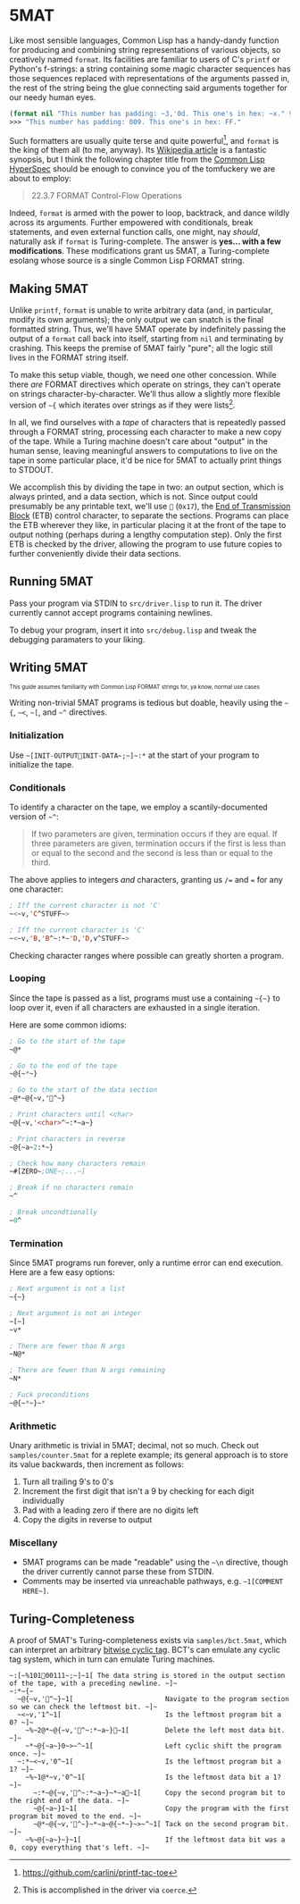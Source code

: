 # 5MAT

Like most sensible languages, Common Lisp has a handy-dandy function for producing and combining string representations of various objects, so creatively named `format`. Its facilities are familiar to users of C's `printf` or Python's f-strings: a string containing some magic character sequences has those sequences replaced with representations of the arguments passed in, the rest of the string being the glue connecting said arguments together for our needy human eyes.

```lisp
(format nil "This number has padding: ~3,'0d. This one's in hex: ~x." 9 255)
>>> "This number has padding: 009. This one's in hex: FF."
```

Such formatters are usually quite terse and quite powerful[^1], and `format` is the king of them all (to me, anyway). Its [Wikipedia article](https://en.wikipedia.org/wiki/Format_(Common_Lisp)?useskin=vector) is a fantastic synopsis, but I think the following chapter title from the [Common Lisp HyperSpec](https://www.lispworks.com/documentation/HyperSpec/Body/22_c.htm) should be enough to convince you of the tomfuckery we are about to employ:

> 22.3.7 FORMAT Control-Flow Operations

Indeed, `format` is armed with the power to loop, backtrack, and dance wildly across its arguments. Further empowered with conditionals, break statements, and even external function calls, one might, nay *should*, naturally ask if `format` is Turing-complete. The answer is **yes... with a few modifications**. These modifications grant us 5MAT, a Turing-complete esolang whose source is a single Common Lisp FORMAT string.

[^1]: https://github.com/carlini/printf-tac-toe

## Making 5MAT

Unlike `printf`, `format` is unable to write arbitrary data (and, in particular, modify its own arguments); the only output we can snatch is the final formatted string. Thus, we'll have 5MAT operate by indefinitely passing the output of a `format` call back into itself, starting from `nil` and terminating by crashing. This keeps the premise of 5MAT fairly "pure"; all the logic still lives in the FORMAT string itself.

To make this setup viable, though, we need one other concession. While there *are* FORMAT directives which operate on strings, they can't operate on strings character-by-character. We'll thus allow a slightly more flexible version of `~{` which iterates over strings as if they were lists[^2].

In all, we find ourselves with a *tape* of characters that is repeatedly passed through a FORMAT string, processing each character to make a new copy of the tape. While a Turing machine doesn't care about "output" in the human sense, leaving meaningful answers to computations to live on the tape in some particular place, it'd be nice for 5MAT to actually print things to STDOUT.

We accomplish this by dividing the tape in two: an output section, which is always printed, and a data section, which is not. Since output could presumably be any printable text, we'll use `` (`0x17`), the [End of Transmission Block](https://en.m.wikipedia.org/wiki/End-of-Transmission-Block_character?useskin=vector) (ETB) control character, to separate the sections. Programs can place the ETB wherever they like, in particular placing it at the front of the tape to output nothing (perhaps during a lengthy computation step). Only the first ETB is checked by the driver, allowing the program to use future copies to further conveniently divide their data sections.

[^2]: This is accomplished in the driver via `coerce`.

## Running 5MAT

Pass your program via STDIN to `src/driver.lisp` to run it. The driver currently cannot accept programs containing newlines.

To debug your program, insert it into `src/debug.lisp` and tweak the debugging paramaters to your liking.

## Writing 5MAT

<sup><sub>This guide assumes familiarity with Common Lisp FORMAT strings for, ya know, normal use cases</sub></sup>

Writing non-trivial 5MAT programs is tedious but doable, heavily using the `~{`, `~<`, `~[`, and `~^` directives.

### Initialization

Use `~[INIT-OUTPUTINIT-DATA~;~]~:*` at the start of your program to initialize the tape.

### Conditionals

To identify a character on the tape, we employ a scantily-documented version of `~^`:
> If two parameters are given, termination occurs if they are equal. If three parameters are given, termination occurs if the first is less than or equal to the second and the second is less than or equal to the third.

The above applies to integers *and* characters, granting us `/=` and `=` for any one character:
```lisp
; Iff the current character is not 'C'
~<~v,'C^STUFF~>

; Iff the current character is 'C'
~<~v,'B,'B^~:*~'D,'D,v^STUFF~>
```

Checking character ranges where possible can greatly shorten a program.

### Looping

Since the tape is passed as a list, programs must use a containing `~{~}` to loop over it, even if all characters are exhausted in a single iteration.

Here are some common idioms:
```lisp
; Go to the start of the tape
~@*

; Go to the end of the tape
~@{~*~}

; Go to the start of the data section
~@*~@{~v,'^~}

; Print characters until <char>
~@{~v,'<char>^~:*~a~}

; Print characters in reverse
~@{~a~2:*~}

; Check how many characters remain
~#[ZERO~;ONE~;...~]

; Break if no characters remain
~^

; Break uncondtionally
~0^
```

### Termination

Since 5MAT programs run forever, only a runtime error can end execution. Here are a few easy options:
```lisp
; Next argument is not a list
~{~}

; Next argument is not an integer
~[~]
~v*

; There are fewer than N args
~N@*

; There are fewer than N args remaining
~N*

; Fuck preconditions
~@{~*~}~*
```

### Arithmetic

Unary arithmetic is trivial in 5MAT; decimal, not so much. Check out `samples/counter.5mat` for a replete example; its general approach is to store its value backwards, then increment as follows:

1. Turn all trailing 9's to 0's
2. Increment the first digit that isn't a 9 by checking for each digit individually
3. Pad with a leading zero if there are no digits left
4. Copy the digits in reverse to output

### Miscellany

- 5MAT programs can be made "readable" using the `~\n` directive, though the driver currently cannot parse these from STDIN.
- Comments may be inserted via unreachable pathways, e.g. `~1[COMMENT HERE~]`.

## Turing-Completeness

A proof of 5MAT's Turing-completeness exists via `samples/bct.5mat`, which can interpret an arbitrary [bitwise cyclic tag](https://esolangs.org/wiki/Bitwise_Cyclic_Tag). BCT's can emulate any cyclic tag system, which in turn can emulate Turing machines.

```
~:[~%10100111~;~]~1[ The data string is stored in the output section of the tape, with a preceding newline. ~]~
~:*~{~
  ~@{~v,'^~}~1[                       Navigate to the program section so we can check the leftmost bit. ~]~
  ~<~v,'1^~1[                          Is the leftmost program bit a 0? ~]~
    ~%~2@*~@{~v,'^~:*~a~}~1[         Delete the left most data bit. ~]~
    ~*~@{~a~}0~>~^~1[                  Left cyclic shift the program once. ~]~
  ~:*~<~v,'0^~1[                       Is the leftmost program bit a 1? ~]~
    ~%~1@*~v,'0^~1[                    Is the leftmost data bit a 1? ~]~
      ~:*~@{~v,'^~:*~a~}~*~a~1[      Copy the second program bit to the right end of the data. ~]~
      ~@{~a~}1~1[                      Copy the program with the first program bit moved to the end. ~]~
      ~@*~@{~v,'^~}~*~a~@{~*~}~>~^~1[ Tack on the second program bit. ~]~
    ~%~@{~a~}~}~1[                     If the leftmost data bit was a 0, copy everything that's left. ~]~
```
